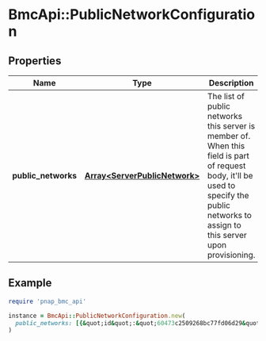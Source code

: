 # BmcApi::PublicNetworkConfiguration

## Properties

| Name | Type | Description | Notes |
| ---- | ---- | ----------- | ----- |
| **public_networks** | [**Array&lt;ServerPublicNetwork&gt;**](ServerPublicNetwork.md) | The list of public networks this server is member of. When this field is part of request body, it&#39;ll be used to specify the public networks to assign to this server upon provisioning. | [optional] |

## Example

```ruby
require 'pnap_bmc_api'

instance = BmcApi::PublicNetworkConfiguration.new(
  public_networks: [{&quot;id&quot;:&quot;60473c2509268bc77fd06d29&quot;,&quot;ips&quot;:[&quot;182.16.0.146&quot;,&quot;182.16.0.147&quot;]},{&quot;id&quot;:&quot;60f93142c5c1d6082d31382a&quot;,&quot;ips&quot;:[&quot;183.16.0.1&quot;]}]
)
```

